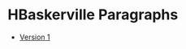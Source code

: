 # HBaskerville Paragraphs

- [Version 1](https://rgrantwylie.github.io/homework/baskerville_paragraphs/baskerville_paragraphs.html)
